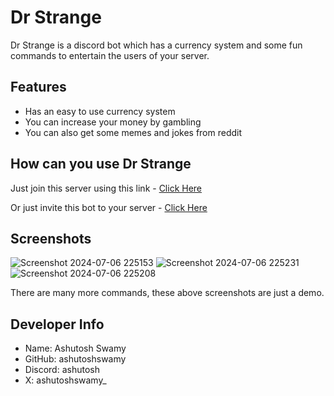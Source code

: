 # Dr Strange

Dr Strange is a discord bot which has a currency system and some fun commands to entertain the users of your server.

## Features

- Has an easy to use currency system
- You can increase your money by gambling
- You can also get some memes and jokes from reddit

## How can you use Dr Strange

Just join this server using this link - [Click Here](https://discord.gg/BfaZfrku63)

Or just invite this bot to your server - [Click Here](https://discord.com/oauth2/authorize?client_id=1172521910937075793&permissions=8&integration_type=0&scope=applications.commands+bot)

## Screenshots

![Screenshot 2024-07-06 225153](https://github.com/ashutoshswamy/Dr-Strange/assets/76511506/6fdc5505-344e-438c-9ce1-8c4f63059487)
![Screenshot 2024-07-06 225231](https://github.com/ashutoshswamy/Dr-Strange/assets/76511506/93fcbc62-c438-4c82-9433-d38b8bf84e65)
![Screenshot 2024-07-06 225208](https://github.com/ashutoshswamy/Dr-Strange/assets/76511506/761187db-f36a-4ced-87e7-e98f3b29311a)

There are many more commands, these above screenshots are just a demo.

## Developer Info

- Name: Ashutosh Swamy
- GitHub: ashutoshswamy
- Discord: ashutosh
- X: ashutoshswamy_
